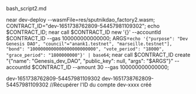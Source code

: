 bash_script2.md

near dev-deploy --wasmFile=res/sputnikdao_factory2.wasm;
CONTRACT_ID="dev-1651738762809-54457981109302";
echo $CONTRACT_ID;
near call $CONTRACT_ID new '{}' --accountId $CONTRACT_ID --gas 100000000000000;
ARGS=`echo '{"purpose": "Dev Genesis DAO", "council"="anank1.testnet", "marseille.testnet"], "bond": "1000000000000000000000000", "vote_period": "18000", "grace_period": "1800000000"}' | base64`;
near call $CONTRACT_ID create "{\"name\": \"Genesis_dev_DAO\", \"public_key\": null, \"args\": \"$ARGS\"}"  --accountId $CONTRACT_ID --amount 30 --gas 100000000000000;


dev-1651738762809-54457981109302
dev-1651738762809-54457981109302
//Récupérer l'ID du compte dev-xxxx créé 

